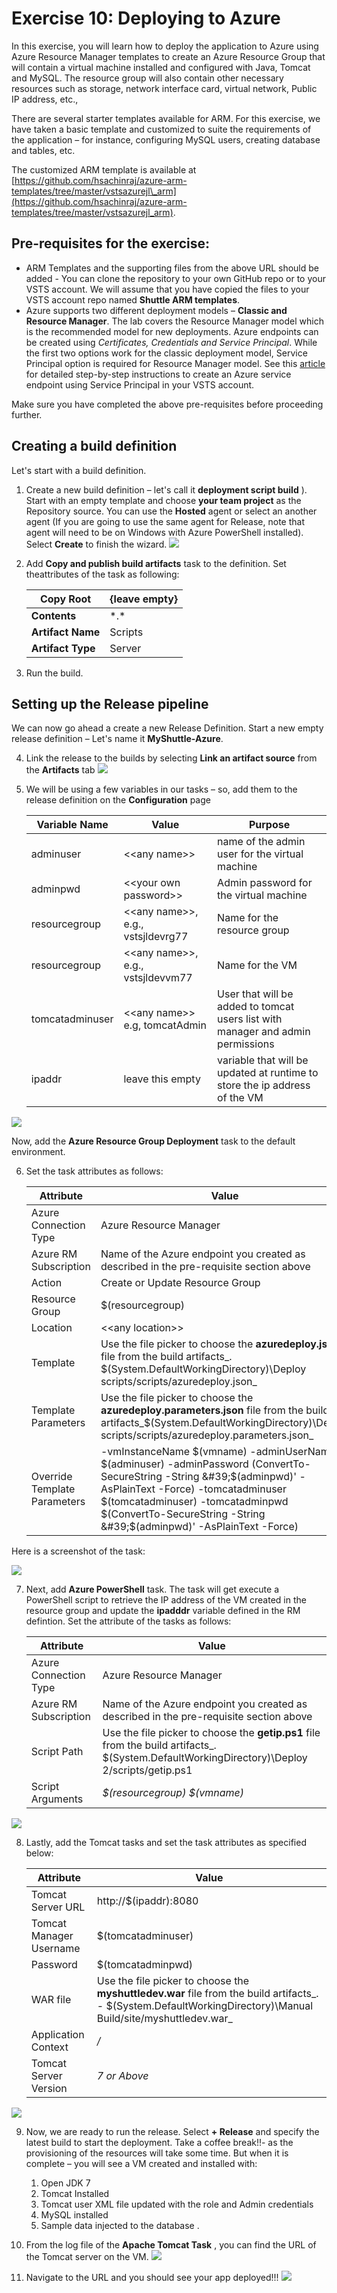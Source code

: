 # Exercise 10: Deploying to Azure

In this exercise, you will learn how to deploy the application to Azure using Azure Resource Manager templates to create an Azure Resource Group that will contain a virtual machine installed and configured with Java, Tomcat and MySQL. The resource group will also contain other necessary resources such as storage, network interface card, virtual network, Public IP address, etc.,

There are several starter templates available for ARM. For this exercise, we have taken a basic template and customized to suite the requirements of the application – for instance, configuring MySQL users, creating database and tables, etc.

The customized ARM template is available at [https://github.com/hsachinraj/azure-arm-templates/tree/master/vstsazurejl\_arm](https://github.com/hsachinraj/azure-arm-templates/tree/master/vstsazurejl_arm).

## Pre-requisites for the exercise:

- ARM Templates and the supporting files from the above URL should be added - You can clone the repository to your own GitHub repo or to your VSTS account. We will assume that you have copied the files to your VSTS account repo named **Shuttle ARM templates**.
- Azure supports two different deployment models – **Classic and Resource Manager**. The lab covers the Resource Manager model which is the recommended model for new deployments. Azure endpoints can be created using _Certificates, Credentials and Service Principal_. While the first two options work for the classic deployment model, Service Principal option is required for Resource Manager model. See this [article](https://blogs.msdn.microsoft.com/visualstudioalm/2015/10/04/automating-azure-resource-group-deployment-using-a-service-principal-in-visual-studio-online-buildrelease-management/) for detailed step-by-step instructions to create an Azure service endpoint using Service Principal in your VSTS account.

Make sure you have completed the above pre-requisites before proceeding further.

## Creating a build definition

Let&#39;s start with a build definition.


1. Create a new build definition – let&#39;s call it **deployment script build** ). Start with an empty template and choose **your team project** as the Repository source. You can use the **Hosted** agent or select an another agent (If you are going to use the same agent for Release, note that agent will need to be on Windows with Azure PowerShell installed). Select **Create** to finish the wizard.
![](https://github.com/hsachinraj/vsts-javavmlabs/blob/master/HoLs/images/azure/image002.jpg?raw=true)

2. Add **Copy and publish build artifacts** task to the definition. Set theattributes of the task as following:

    | **Copy Root** | {leave empty} |
    | --- | --- |
    | **Contents** | \*.\* |
    | **Artifact Name** | Scripts |
    | **Artifact Type** | Server |
    
3. Run the build.

## Setting up the Release pipeline
We can now go ahead a create a new Release Definition. Start a new empty release definition – Let&#39;s name it **MyShuttle-Azure**.

4. Link the release to the builds by selecting **Link an artifact source** from the **Artifacts** tab
![](https://github.com/hsachinraj/vsts-javavmlabs/blob/master/HoLs/images/azure/image003.jpg?raw=true)

5. We will be using a few variables in our tasks – so, add them to the release definition on the **Configuration** page

    | **Variable Name** | **Value** | **Purpose** |
    | --- | --- | --- |
    | adminuser | &lt;&lt;any name&gt;&gt; | name of the admin user for the virtual machine |
    | adminpwd | &lt;&lt;your own password&gt;&gt; | Admin password for the virtual machine |
    | resourcegroup | &lt;&lt;any name&gt;&gt;, e.g., vstsjldevrg77 | Name for the resource group |
    | resourcegroup | &lt;&lt;any name&gt;&gt;, e.g., vstsjldevvm77 | Name for the VM |
    | tomcatadminuser | &lt;&lt;any name&gt;&gt; e.g, tomcatAdmin | User that will be added to tomcat users list with manager and admin permissions |
    | ipaddr | leave this empty | variable that will be updated at runtime to store the ip address of the VM |

![](https://github.com/hsachinraj/vsts-javavmlabs/blob/master/HoLs/images/azure/image004.jpg?raw=true)

Now, add the **Azure Resource Group Deployment** task to the default environment.

6. Set the task attributes as follows:

    | **Attribute** | **Value** |
    | --- | --- |
    | Azure Connection Type | Azure Resource Manager |
    | Azure RM Subscription | Name of the Azure endpoint you       created as described in the pre-requisite section above |
    | Action | Create or Update Resource Group |
    | Resource Group | $(resourcegroup) |
    | Location | &lt;&lt;any location&gt;&gt; |
    | Template | Use the file picker to choose the     **azuredeploy.json** file from the build artifacts_.     $(System.DefaultWorkingDirectory)\Deploy scripts/scripts/azuredeploy.json_ |
    | Template Parameters | Use the file picker to choose the **azuredeploy.parameters.json** file from the build artifacts_$(System.DefaultWorkingDirectory)\Deploy scripts/scripts/azuredeploy.parameters.json_ |
    | Override Template Parameters | -vmInstanceName $(vmname) -adminUserName $(adminuser) -adminPassword (ConvertTo-SecureString -String &#39;$(adminpwd)&#39; -AsPlainText -Force) -tomcatadminuser $(tomcatadminuser) -tomcatadminpwd $(ConvertTo-SecureString -String &#39;$(adminpwd)&#39; -AsPlainText -Force) |

Here is a screenshot of the task:

![](https://github.com/hsachinraj/vsts-javavmlabs/blob/master/HoLs/images/azure/image005.jpg?raw=true)

7. Next, add **Azure PowerShell** task. The task will get execute a PowerShell script to retrieve the IP address of the VM created in the resource group and update the **ipadddr** variable defined in the RM defintion. Set the attribute of the tasks as follows:

    |   **Attribute** | **Value** |
    | --- | --- |
    | Azure Connection Type | Azure Resource Manager |
    | Azure RM Subscription | Name of the Azure endpoint you created as described in the pre-requisite section above |
    | Script Path | Use the file picker to choose the **getip.ps1** file from the build artifacts_. $(System.DefaultWorkingDirectory)\Deploy 2/scripts/getip.ps1     |
    | Script Arguments | _$(resourcegroup) $(vmname)_ |
![](https://github.com/hsachinraj/vsts-javavmlabs/blob/master/HoLs/images/azure/image006.jpg?raw=true)

8. Lastly, add the Tomcat tasks and set the task attributes as specified below:

    | **Attribute** | **Value** |
    | --- | --- |
    | Tomcat Server URL | http://$(ipaddr):8080 |
    | Tomcat Manager Username | $(tomcatadminuser) |
    | Password | $(tomcatadminpwd) |
    | WAR file | Use the file picker to choose the **myshuttledev.war** file from the build artifacts_. - $(System.DefaultWorkingDirectory)\Manual Build/site/myshuttledev.war_ |
    | Application Context | _/_ |
    | Tomcat Server Version | _7 or Above_ |
![](https://github.com/hsachinraj/vsts-javavmlabs/blob/master/HoLs/images/azure/image007.jpg?raw=true)

9. Now, we are ready to run the release. Select **+ Release**  and specify the latest build to start the deployment. Take a coffee break!!- as the provisioning of the resources will take some time. But when it is complete – you will see a VM created and installed with:
     1. Open JDK 7
     2. Tomcat Installed
    3. Tomcat user XML file updated with the role and Admin credentials
    4. MySQL installed
    5. Sample data injected to the database
    . 
10. From the log file of the **Apache Tomcat Task** , you can find the URL of the Tomcat server on the VM.
![](https://github.com/hsachinraj/vsts-javavmlabs/blob/master/HoLs/images/azure/image008.jpg?raw=true)

11. Navigate to the URL and you should see your app deployed!!!
![](https://github.com/hsachinraj/vsts-javavmlabs/blob/master/HoLs/images/azure/image009.png?raw=true)
